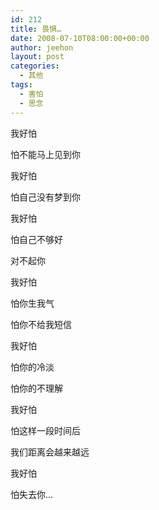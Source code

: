 ```yaml
---
id: 212
title: 畏惧…
date: 2008-07-10T08:00:00+00:00
author: jeehon
layout: post
categories:
  - 其他
tags:
  - 害怕
  - 思念
---
```

我好怕
  
怕不能马上见到你
  
我好怕
  
怕自己没有梦到你
  
我好怕
  
怕自己不够好
  
对不起你
  
我好怕
  
怕你生我气
  
怕你不给我短信
  
我好怕
  
怕你的冷淡
  
怕你的不理解
  
我好怕
  
怕这样一段时间后
  
我们距离会越来越远
  
我好怕
  
怕失去你…